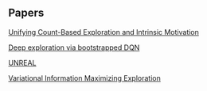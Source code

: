 ## Papers

[Unifying Count-Based Exploration and Intrinsic Motivation](https://arxiv.org/pdf/1606.01868v1.pdf)

[Deep exploration via bootstrapped DQN](https://arxiv.org/pdf/1602.04621v3.pdf)

[UNREAL](https://arxiv.org/pdf/1611.05397.pdf)

[Variational Information Maximizing Exploration](https://arxiv.org/pdf/1605.09674v2.pdf)
